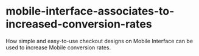 # mobile-interface-associates-to-increased-conversion-rates
How simple and easy-to-use checkout designs on Mobile Interface can be used to increase Mobile conversion rates. 
